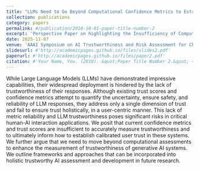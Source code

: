 ```yaml
---
title: "LLMs Need to Go Beyond Computational Confidence Metrics to Establish Trust"
collection: publications
category: papers
permalink: #/publication/2010-10-01-paper-title-number-2
excerpt: 'Perspective Paper on highlighting the Insufficiency of Computational Assessments of Trust and the need for Human-Centered Evaluations of Trustworthiness in Generative AI Systems.'
date: 2025-11-07
venue: 'AAAI Symposium on AI Trustworthiness and Risk Assessment for Challenged Contexts'
slidesurl: #'http://academicpages.github.io/files/slides2.pdf'
paperurl: #'http://academicpages.github.io/files/paper2.pdf'
citation: #'Your Name, You. (2010). &quot;Paper Title Number 2.&quot; <i>Journal 1</i>. 1(2).'
---
```


While Large Language Models (LLMs) have demonstrated impressive capabilities, their widespread deployment is hindered by the lack of trustworthiness of their responses. Although existing trust scores and confidence metrics attempt to quantify the uncertainty, ensure safety, and reliability of LLM responses, they address only a single dimension of trust and fail to ensure trust holistically, in a user-centric manner. This lack of metric reliability and LLM trustworthiness poses significant risks in critical human-AI interaction applications. We posit that current confidence metrics and trust scores are insufficient to accurately measure trustworthiness and to ultimately inform how to establish calibrated user trust in these systems. We further argue that we need to move beyond computational assessments to enhance the measurement of trustworthiness of generative AI systems. We outline frameworks and approaches that can be incorporated into holistic trustworthy AI assessment and development in future research.

